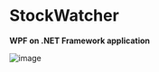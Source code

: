 # StockWatcher
<b>WPF on .NET Framework application</b>

![image](https://user-images.githubusercontent.com/32191482/131389082-5b5fe9ef-9e29-4ae5-924d-557d60c079fe.png)
